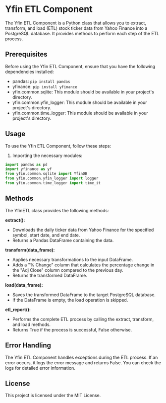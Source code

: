 # Yfin ETL Component

The Yfin ETL Component is a Python class that allows you to extract, transform, and load (ETL) stock ticker data from Yahoo Finance into a PostgreSQL database. It provides methods to perform each step of the ETL process.

## Prerequisites

Before using the Yfin ETL Component, ensure that you have the following dependencies installed:

- pandas: `pip install pandas`
- yfinance: `pip install yfinance`
- yfin.common.sqlite: This module should be available in your project's directory.
- yfin.common.yfin_logger: This module should be available in your project's directory.
- yfin.common.time_logger: This module should be available in your project's directory.

## Usage

To use the Yfin ETL Component, follow these steps:

1. Importing the necessary modules:

```python
import pandas as pd
import yfinance as yf
from yfin.common.sqlite import YfinDB
from yfin.common.yfin_logger import logger
from yfin.common.time_logger import time_it
```

## Methods
The YfinETL class provides the following methods:

**extract():** 
- Downloads the daily ticker data from Yahoo Finance for the specified  symbol, start date, and end date. 
- Returns a Pandas DataFrame containing the data.

**transform(data_frame):** 
- Applies necessary transformations to the input DataFrame. 
- Adds a "% Change" column that calculates the percentage change in the "Adj Close" column compared to the previous day. 
- Returns the transformed DataFrame.

**load(data_frame):** 
- Saves the transformed DataFrame to the target PostgreSQL database. 
- If the DataFrame is empty, the load operation is skipped.

**etl_report():** 
- Performs the complete ETL process by calling the extract, transform, and load methods. 
- Returns True if the process is successful, False otherwise.

## Error Handling
The Yfin ETL Component handles exceptions during the ETL process. If an error occurs, it logs the error message and returns False. You can check the logs for detailed error information.

## License
This project is licensed under the MIT License.